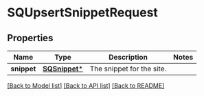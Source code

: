 # SQUpsertSnippetRequest

## Properties
Name | Type | Description | Notes
------------ | ------------- | ------------- | -------------
**snippet** | [**SQSnippet***](SQSnippet.md) | The snippet for the site. | 

[[Back to Model list]](../README.md#documentation-for-models) [[Back to API list]](../README.md#documentation-for-api-endpoints) [[Back to README]](../README.md)


